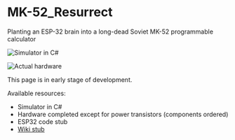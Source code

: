 # MK-52_Resurrect
Planting an ESP-32 brain into a long-dead Soviet MK-52 programmable calculator

![Simulator in C#](https://github.com/myak555/MK-52_Resurrect/blob/main/Images/Simulator_Running.png)

![Actual hardware](https://github.com/myak555/MK-52_Resurrect/blob/main/Images/Assembled.JPG)

This page is in early stage of development.

Available resources:

* Simulator in C#
* Hardware completed except for power transistors (components ordered)
* ESP32 code stub
* [Wiki stub](https://github.com/myak555/MK-52_Resurrect/wiki)
